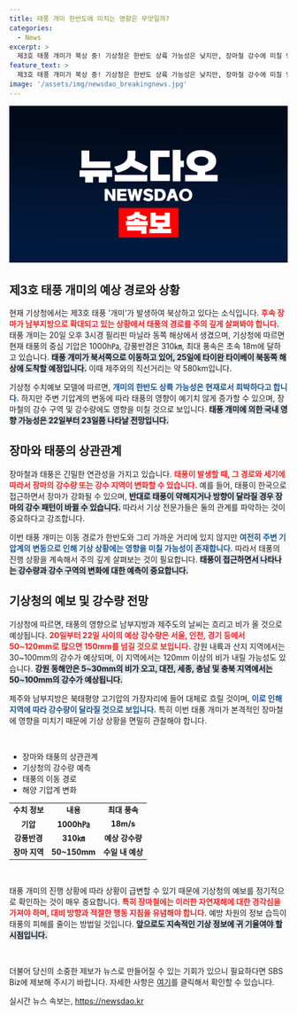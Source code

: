 ```yaml
---
title: 태풍 개미 한반도에 미치는 영향은 무엇일까?
categories:
  - News
excerpt: >
  제3호 태풍 개미가 북상 중! 기상청은 한반도 상륙 가능성은 낮지만, 장마철 강수에 미칠 영향은 주목해야 한다고 경고하고 있습니다. 태풍의 변동 소식을 놓치지 마세요!
feature_text: >
  제3호 태풍 개미가 북상 중! 기상청은 한반도 상륙 가능성은 낮지만, 장마철 강수에 미칠 영향은 주목해야 한다고 경고하고 있습니다. 태풍의 변동 소식을 놓치지 마세요!
image: '/assets/img/newsdao_breakingnews.jpg'
---
```


<p><img src="/assets/img/newsdao_breakingnews.jpg" alt="implanttips 속보" /></p>

<h2 data-ke-size="size26">제3호 태풍 개미의 예상 경로와 상황</h2>

<p data-ke-size="size16">현재 기상청에서는 제3호 태풍 '개미'가 발생하여 북상하고 있다는 소식입니다. <b><span style="color: #ee2323;">후속 장마가 남부지방으로 확대되고 있는 상황에서 태풍의 경로를 주의 깊게 살펴봐야 합니다.</span></b> 태풍 개미는 20일 오후 3시경 필리핀 마닐라 동쪽 해상에서 생겼으며, 기상청에 따르면 현재 태풍의 중심 기압은 1000h㎩, 강풍반경은 310㎞, 최대 풍속은 초속 18m에 달하고 있습니다. <b><span style="background-color: #21538527;">태풍 개미가 북서쪽으로 이동하고 있어, 25일에 타이완 타이베이 북동쪽 해상에 도착할 예정입니다.</span></b> 이때 제주와의 직선거리는 약 580km입니다.</p>

<p data-ke-size="size16">기상청 수치예보 모델에 따르면, <b><span style="color: #1a5490;">개미의 한반도 상륙 가능성은 현재로서 희박하다고 합니다.</span></b> 하지만 주변 기압계의 변동에 따라 태풍의 영향이 예기치 않게 증가할 수 있으며, 장마철의 강수 구역 및 강수량에도 영향을 미칠 것으로 보입니다. <b><span style="background-color: #21538527;">태풍 개미에 의한 국내 영향 가능성은 22일부터 23일쯤 나타날 전망입니다.</span></b></p>

<h2 data-ke-size="size26">장마와 태풍의 상관관계</h2>

<p data-ke-size="size16">장마철과 태풍은 긴밀한 연관성을 가지고 있습니다. <b><span style="color: #ee2323;">태풍이 발생할 때, 그 경로와 세기에 따라서 장마의 강수량 또는 강수 지역이 변화할 수 있습니다.</span></b> 예를 들어, 태풍이 한국으로 접근하면서 장마가 강화될 수 있으며, <b><span style="background-color: #21538527;">반대로 태풍이 약해지거나 방향이 달라질 경우 장마의 강수 패턴이 바뀔 수 있습니다.</span></b> 따라서 기상 전문가들은 둘의 관계를 파악하는 것이 중요하다고 강조합니다.</p>

<p data-ke-size="size16">이번 태풍 개미는 이동 경로가 한반도와 그리 가까운 거리에 있지 않지만 <b><span style="color: #1a5490;">여전히 주변 기압계의 변동으로 인해 기상 상황에는 영향을 미칠 가능성이 존재합니다.</span></b> 따라서 태풍의 진행 상황을 계속해서 주의 깊게 살펴보는 것이 필요합니다. <b><span style="background-color: #21538527;">태풍이 접근하면서 나타나는 강수량과 강수 구역의 변화에 대한 예측이 중요합니다.</span></b></p>

<h2 data-ke-size="size26">기상청의 예보 및 강수량 전망</h2>

<p data-ke-size="size16">기상청에 따르면, 태풍의 영향으로 남부지방과 제주도의 날씨는 흐리고 비가 올 것으로 예상됩니다. <b><span style="color: #ee2323;">20일부터 22일 사이의 예상 강수량은 서울, 인천, 경기 등에서 50~120mm로 많으면 150mm를 넘길 것으로 보입니다.</span></b> 강원 내륙과 산지 지역에서는 30~100mm의 강수가 예상되며, 이 지역에서는 120mm 이상의 비가 내릴 가능성도 있습니다. <b><span style="background-color: #21538527;">강원 동해안은 5~30mm의 비가 오고, 대전, 세종, 충남 및 충북 지역에서는 50~100mm의 강수가 예상됩니다.</span></b></p>

<p data-ke-size="size16">제주와 남부지방은 북태평양 고기압의 가장자리에 들어 대체로 흐릴 것이며, <b><span style="color: #1a5490;">이로 인해 지역에 따라 강수량이 달라질 것으로 보입니다.</span></b> 특히 이번 태풍 개미가 본격적인 장마철에 영향을 미치기 때문에 기상 상황을 면밀히 관찰해야 합니다.</p>

<p data-ke-size="size16">&nbsp;</p>

<ul>
<li>장마와 태풍의 상관관계</li>
<li>기상청의 강수량 예측</li>
<li>태풍의 이동 경로</li>
<li>해양 기압계 변화</li>
</ul>

<table>
<tr>
<td style="text-align: center; height: 17px;"><b>수치 정보</b></td>
<td style="text-align: center; height: 17px;"><b>내용</b></td>
<td style="text-align: center; height: 17px;"><b>최대 풍속</b></td>
</tr>
<tr>
<td style="text-align: center; height: 17px;"><b>기압</b></td>
<td style="text-align: center; height: 17px;"><b>1000h㎩</b></td>
<td style="text-align: center; height: 17px;"><b>18m/s</b></td>
</tr>
<tr>
<td style="text-align: center; height: 17px;"><b>강풍반경</b></td>
<td style="text-align: center; height: 17px;"><b>310㎞</b></td>
<td style="text-align: center; height: 17px;"><b>예상 강수량</b></td>
</tr>
<tr>
<td style="text-align: center; height: 17px;"><b>장마 지역</b></td>
<td style="text-align: center; height: 17px;"><b>50~150mm</b></td>
<td style="text-align: center; height: 17px;"><b>수일 내 예상</b></td>
</tr>
</table>

<p data-ke-size="size16">&nbsp;</p>

<p data-ke-size="size16">태풍 개미의 진행 상황에 따라 상황이 급변할 수 있기 때문에 기상청의 예보를 정기적으로 확인하는 것이 매우 중요합니다. <b><span style="color: #ee2323;">특히 장마철에는 이러한 자연재해에 대한 경각심을 가져야 하며, 대비 방향과 적절한 행동 지침을 유념해야 합니다.</span></b> 예방 차원의 정보 습득이 태풍의 피해를 줄이는 방법일 것입니다. <b><span style="background-color: #21538527;">앞으로도 지속적인 기상 정보에 귀 기울여야 할 시점입니다.</span></b></p>

<p data-ke-size="size16">&nbsp;</p>

<p data-ke-size="size16">더불어 당신의 소중한 제보가 뉴스로 만들어질 수 있는 기회가 있으니 필요하다면 SBS Biz에 제보해 주시기 바랍니다. 자세한 사항은 <a href="https://url.kr/9pghjn">여기</a>를 클릭해서 확인할 수 있습니다.</p>
실시간 뉴스 속보는, <a href="https://newsdao.kr" rel="dofollow">https://newsdao.kr</a>


